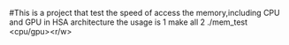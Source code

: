 #This is a project that test the speed of access the memory,including CPU and GPU in HSA architecture
the usage is 
1 make all
2 ./mem_test <cpu/gpu><r/w><the memory size  MB>
